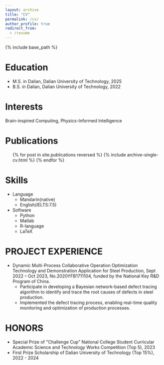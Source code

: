 ```yaml
---
layout: archive
title: "CV"
permalink: /cv/
author_profile: true
redirect_from:
  - /resume
---
```


{% include base_path %}

Education
======
* M.S. in Dalian, Dalian University of Technology, 2025
* B.S. in Dalian, Dalian University of Technology, 2022

Interests
======
Brain-inspired Computing, Physics-Informed Intelligence

Publications
======
  <ul>{% for post in site.publications reversed %}
    {% include archive-single-cv.html %}
  {% endfor %}</ul>

Skills
======
* Language
  * Mandarin(native)
  * English(IELTS:7.5)
* Software
  * Python
  * Matlab
  * R-language
  * LaTeX

PROJECT EXPERIENCE
======
* Dynamic Multi-Process Collaborative Operation Optimization Technology and Demonstration Application for Steel Production, Sept 2022 – Oct 2023, No.2020YFB1711104, funded by the National Key R&D Program of China.
  * Participate in developing a Bayesian network-based defect tracing algorithm to identify and trace the root causes of defects in steel production.
  * Implemented the defect tracing process, enabling real-time quality monitoring and optimization of production processes.

HONORS
======
* Special Prize of "Challenge Cup" National College Student Curricular Academic Science and Technology Works Competition (Top 5), 2023
* First Prize Scholarship of Dalian University of Technology (Top 15%), 2022 - 2024
  

